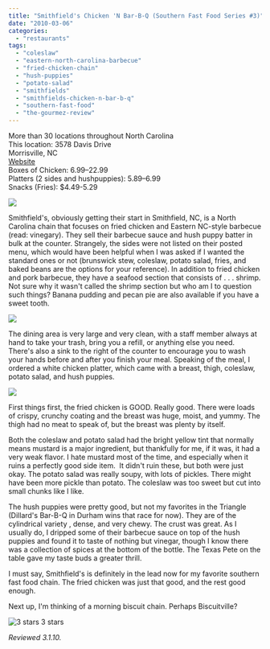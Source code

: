 ```yaml
---
title: "Smithfield's Chicken 'N Bar-B-Q (Southern Fast Food Series #3)"
date: "2010-03-06"
categories:
  - "restaurants"
tags:
  - "coleslaw"
  - "eastern-north-carolina-barbecue"
  - "fried-chicken-chain"
  - "hush-puppies"
  - "potato-salad"
  - "smithfields"
  - "smithfields-chicken-n-bar-b-q"
  - "southern-fast-food"
  - "the-gourmez-review"
---
```


More than 30 locations throughout North Carolina\
This location: 3578 Davis Drive\
Morrisville, NC\
[Website](http://scnbnc.com/)\
Boxes of Chicken: $6.99–$22.99\
Platters (2 sides and hushpuppies): $5.89–$6.99\
Snacks (Fries): $4.49-5.29

![](http://www.thegourmez.com/gourmez/photos/smithfield_0001.JPG)

Smithfield's, obviously getting their start in Smithfield, NC, is a North Carolina chain that focuses on fried chicken and Eastern NC-style barbecue (read: vinegary). They sell their barbecue sauce and hush puppy batter in bulk at the counter. Strangely, the sides were not listed on their posted menu, which would have been helpful when I was asked if I wanted the standard ones or not (brunswick stew, coleslaw, potato salad, fries, and baked beans are the options for your reference). In addition to fried chicken and pork barbecue, they have a seafood section that consists of . . . shrimp. Not sure why it wasn't called the shrimp section but who am I to question such things? Banana pudding and pecan pie are also available if you have a sweet tooth.

![](http://www.thegourmez.com/gourmez/photos/smithfield_0003.JPG)

The dining area is very large and very clean, with a staff member always at hand to take your trash, bring you a refill, or anything else you need. There's also a sink to the right of the counter to encourage you to wash your hands before and after you finish your meal. Speaking of the meal, I ordered a white chicken platter, which came with a breast, thigh, coleslaw, potato salad, and hush puppies.

![](http://www.thegourmez.com/gourmez/photos/smithfield_0002.JPG)

First things first, the fried chicken is GOOD. Really good. There were loads of crispy, crunchy coating and the breast was huge, moist, and yummy. The thigh had no meat to speak of, but the breast was plenty by itself.

Both the coleslaw and potato salad had the bright yellow tint that normally means mustard is a major ingredient, but thankfully for me, if it was, it had a very weak flavor. I hate mustard most of the time, and especially when it ruins a perfectly good side item.  It didn't ruin these, but both were just okay. The potato salad was really soupy, with lots of pickles. There might have been more pickle than potato. The coleslaw was too sweet but cut into small chunks like I like.

The hush puppies were pretty good, but not my favorites in the Triangle (Dillard's Bar-B-Q in Durham wins that race for now). They are of the cylindrical variety , dense, and very chewy. The crust was great. As I usually do, I dripped some of their barbecue sauce on top of the hush puppies and found it to taste of nothing but vinegar, though I know there was a collection of spices at the bottom of the bottle. The Texas Pete on the table gave my taste buds a greater thrill.

I must say, Smithfield's is definitely in the lead now for my favorite southern fast food chain. The fried chicken was just that good, and the rest good enough.

Next up, I'm thinking of a morning biscuit chain. Perhaps Biscuitville?




<div class="caption">

![3 stars](http://s3.amazonaws.com/thegourmez-wpmedia/2009/02/rating_avocado1.gif "rating_avocado1") 3 stars</div>

_Reviewed 3.1.10._

